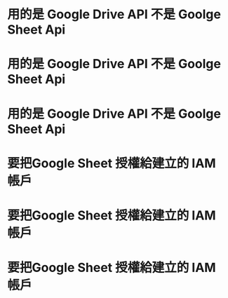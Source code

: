 # 用的是 Google Drive API 不是 Goolge Sheet Api
# 用的是 Google Drive API 不是 Goolge Sheet Api
# 用的是 Google Drive API 不是 Goolge Sheet Api

# 要把Google Sheet 授權給建立的 IAM 帳戶 
# 要把Google Sheet 授權給建立的 IAM 帳戶 
# 要把Google Sheet 授權給建立的 IAM 帳戶 